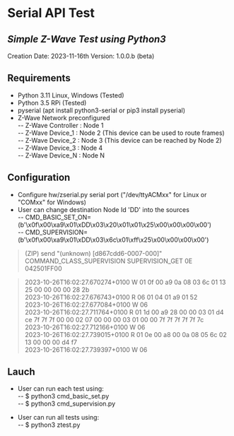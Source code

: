 # Serial API Test
## _Simple Z-Wave Test using Python3_  
Creation Date: 2023-11-16th
Version: 1.0.0.b (beta)

## Requirements

- Python 3.11 Linux, Windows (Tested) 
- Python 3.5 RPi (Tested) 
- pyserial (apt install python3-serial or pip3 install pyserial)
- Z-Wave Network preconfigured \
-- Z-Wave Controller : Node 1 \
-- Z-Wave Device_1 : Node 2 (This device can be used to route frames) \
-- Z-Wave Device_2 : Node 3 (This device can be reached by Node 2) \
-- Z-Wave Device_3 : Node 4 \
-- Z-Wave Device_N : Node N

## Configuration

- Configure hw/zserial.py serial port ("/dev/ttyACMxx" for Linux or "COMxx" for Windows) 
- User can change destination Node Id 'DD' into the sources \
-- CMD_BASIC_SET_ON=(b'\x0f\x00\xa9\x01\xDD\x03\x20\x01\x01\x25\x00\x00\x00\x00') \
-- CMD_SUPERVISION=(b'\x0f\x00\xa9\x01\xDD\x03\x6c\x01\xff\x25\x00\x00\x00\x00') 

> (ZIP) send "(unknown) [d867cdd6-0007-000]" COMMAND_CLASS_SUPERVISION SUPERVISION_GET 0E 042501FF00 

> 2023-10-26T16:02:27.670274+0100 W 01 0f 00 a9 0a 08 03 6c 01 13 25 00 00 00 00 28 2b \
> 2023-10-26T16:02:27.676743+0100 R 06 01 04 01 a9 01 52 \
> 2023-10-26T16:02:27.677084+0100 W 06 \
> 2023-10-26T16:02:27.711764+0100 R 01 1d 00 a9 28 00 00 03 01 d4 ce 7f 7f 7f 00 00 02 07 00 00 00 03 01 00 00 7f 7f 7f 7f 7f 7c \
> 2023-10-26T16:02:27.712166+0100 W 06 \
> 2023-10-26T16:02:27.739015+0100 R 01 0e 00 a8 00 0a 08 05 6c 02 13 00 00 00 d4 f7 \
> 2023-10-26T16:02:27.739397+0100 W 06 

## Lauch

- User can run each test using: \
-- $ python3 cmd_basic_set.py \
-- $ python3 cmd_supervision.py

- User can run all tests using: \
-- $ python3 ztest.py